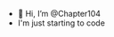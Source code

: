 - 👋 Hi, I’m @Chapter104
- I'm just starting to code

<!---
Chapter104/Chapter104 is a ✨ special ✨ repository because its `README.md` (this file) appears on your GitHub profile.
You can click the Preview link to take a look at your changes.
--->
